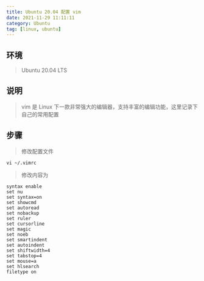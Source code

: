 ```yaml
---
title: Ubuntu 20.04 配置 vim
date: 2021-11-29 11:11:11
category: Ubuntu
tag: [linux, ubuntu]
---
```


## 环境

> Ubuntu 20.04 LTS



## 说明

> vim 是 Linux 下一款非常强大的编辑器，支持丰富的编辑功能，这里记录下自己的常用配置



## 步骤

> 修改配置文件

```shell
vi ~/.vimrc
```

> 修改内容为

```shell
syntax enable
set nu
set syntax=on
set showcmd
set autoread
set nobackup
set ruler
set cursorline
set magic
set noeb
set smartindent
set autoindent
set shiftwidth=4
set tabstop=4
set mouse=a
set hlsearch
filetype on
```

